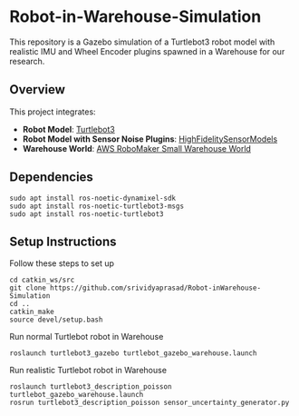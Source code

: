 # Robot-in-Warehouse-Simulation

This repository is a Gazebo simulation of a Turtlebot3 robot model with realistic IMU and Wheel Encoder plugins spawned in a Warehouse for our research.

## Overview

This project integrates:
- **Robot Model**: [Turtlebot3](https://github.com/ROBOTIS-GIT/turtlebot3_simulations.git)
- **Robot Model with Sensor Noise Plugins**: [HighFidelitySensorModels](https://github.com/hlkbyrm/HighFidelitySensorModels/)
- **Warehouse World**: [AWS RoboMaker Small Warehouse World](https://github.com/aws-robotics/aws-robomaker-small-warehouse-world)

## Dependencies

    sudo apt install ros-noetic-dynamixel-sdk
    sudo apt install ros-noetic-turtlebot3-msgs
    sudo apt install ros-noetic-turtlebot3

## Setup Instructions

Follow these steps to set up

    cd catkin_ws/src
    git clone https://github.com/srividyaprasad/Robot-inWarehouse-Simulation
    cd ..
    catkin_make
    source devel/setup.bash

Run normal Turtlebot robot in Warehouse

    roslaunch turtlebot3_gazebo turtlebot_gazebo_warehouse.launch

Run realistic Turtlebot robot in Warehouse

    roslaunch turtlebot3_description_poisson turtlebot_gazebo_warehouse.launch
    rosrun turtlebot3_description_poisson sensor_uncertainty_generator.py